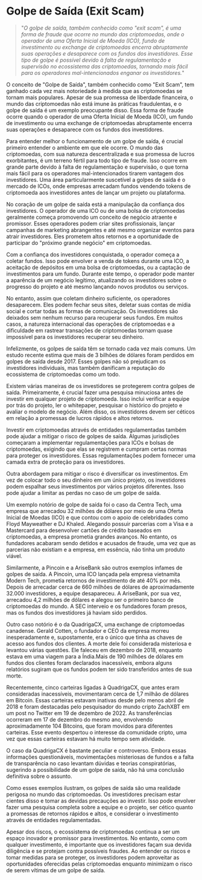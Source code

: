 # Golpe de Saída (Exit Scam)

>"*O golpe de saída, também conhecido como "exit scam", é uma forma de fraude que ocorre no mundo das criptomoedas, onde o operador de uma Oferta Inicial de Moeda (ICO), fundo de investimento ou exchange de criptomoedas encerra abruptamente suas operações e desaparece com os fundos dos investidores. Esse tipo de golpe é possível devido à falta de regulamentação e supervisão no ecossistema das criptomoedas, tornando mais fácil para os operadores mal-intencionados enganar os investidores.*"

O conceito de "Golpe de Saída", também conhecido como "Exit Scam", tem ganhado cada vez mais notoriedade à medida que as criptomoedas se tornam mais populares. Apesar de sua promessa de liberdade financeira, o mundo das criptomoedas não está imune às práticas fraudulentas, e o golpe de saída é um exemplo preocupante disso. Essa forma de fraude ocorre quando o operador de uma Oferta Inicial de Moeda (ICO), um fundo de investimento ou uma exchange de criptomoedas abruptamente encerra suas operações e desaparece com os fundos dos investidores.

Para entender melhor o funcionamento de um golpe de saída, é crucial primeiro entender o ambiente em que ele ocorre. O mundo das criptomoedas, com sua natureza descentralizada e sua promessa de lucros exorbitantes, é um terreno fértil para todo tipo de fraude. Isso ocorre em grande parte devido à falta de regulamentação e supervisão, o que torna mais fácil para os operadores mal-intencionados tirarem vantagem dos investidores. Uma área particularmente suscetível a golpes de saída é o mercado de ICOs, onde empresas arrecadam fundos vendendo tokens de criptomoeda aos investidores antes de lançar um projeto ou plataforma.

No coração de um golpe de saída está a manipulação da confiança dos investidores. O operador de uma ICO ou de uma bolsa de criptomoedas geralmente começa promovendo um conceito de negócio atraente e promissor. Esses operadores podem criar sites profissionais, lançar campanhas de marketing abrangentes e até mesmo organizar eventos para atrair investidores. Eles prometem altos retornos e a oportunidade de participar do "próximo grande negócio" em criptomoedas.

Com a confiança dos investidores conquistada, o operador começa a coletar fundos. Isso pode envolver a venda de tokens durante uma ICO, a aceitação de depósitos em uma bolsa de criptomoedas, ou a captação de investimentos para um fundo. Durante este tempo, o operador pode manter a aparência de um negócio legítimo, atualizando os investidores sobre o progresso do projeto e até mesmo lançando novos produtos ou serviços.

No entanto, assim que coletam dinheiro suficiente, os operadores desaparecem. Eles podem fechar seus sites, deletar suas contas de mídia social e cortar todas as formas de comunicação. Os investidores são deixados sem nenhum recurso para recuperar seus fundos. Em muitos casos, a natureza internacional das operações de criptomoedas e a dificuldade em rastrear transações de criptomoedas tornam quase impossível para os investidores recuperar seu dinheiro.

Infelizmente, os golpes de saída têm se tornado cada vez mais comuns. Um estudo recente estima que mais de 3 bilhões de dólares foram perdidos em golpes de saída desde 2017. Esses golpes não só prejudicam os investidores individuais, mas também danificam a reputação do ecossistema de criptomoedas como um todo.

Existem várias maneiras de os investidores se protegerem contra golpes de saída. Primeiramente, é crucial fazer uma pesquisa minuciosa antes de investir em qualquer projeto de criptomoeda. Isso inclui verificar a equipe por trás do projeto, ler o whitepaper, pesquisar o histórico do projeto e avaliar o modelo de negócio. Além disso, os investidores devem ser céticos em relação a promessas de lucros rápidos e altos retornos.

Investir em criptomoedas através de entidades regulamentadas também pode ajudar a mitigar o risco de golpes de saída. Algumas jurisdições começaram a implementar regulamentações para ICOs e bolsas de criptomoedas, exigindo que elas se registrem e cumpram certas normas para proteger os investidores. Essas regulamentações podem fornecer uma camada extra de proteção para os investidores.

Outra abordagem para mitigar o risco é diversificar os investimentos. Em vez de colocar todo o seu dinheiro em um único projeto, os investidores podem espalhar seus investimentos por vários projetos diferentes. Isso pode ajudar a limitar as perdas no caso de um golpe de saída.

Um exemplo notório de golpe de saída foi o caso da Centra Tech, uma empresa que arrecadou 32 milhões de dólares por meio de uma Oferta Inicial de Moedas (ICO) e que contou com o apoio de celebridades como Floyd Mayweather e DJ Khaled. Alegando possuir parcerias com a Visa e a Mastercard para desenvolver cartões de crédito baseados em criptomoedas, a empresa prometia grandes avanços. No entanto, os fundadores acabaram sendo detidos e acusados de fraude, uma vez que as parcerias não existiam e a empresa, em essência, não tinha um produto viável.

Similarmente, a Pincoin e a AriseBank são outros exemplos infames de golpes de saída. A Pincoin, uma ICO lançada pela empresa vietnamita Modern Tech, prometia retornos de investimento de até 40% por mês. Depois de arrecadar cerca de 660 milhões de dólares de aproximadamente 32.000 investidores, a equipe desapareceu. A AriseBank, por sua vez, arrecadou 4,2 milhões de dólares e alegou ser o primeiro banco de criptomoedas do mundo. A SEC interveio e os fundadores foram presos, mas os fundos dos investidores já haviam sido perdidos.

Outro caso notório é o da QuadrigaCX, uma exchange de criptomoedas canadense. Gerald Cotten, o fundador e CEO da empresa morreu inesperadamente e, supostamente, era o único que tinha as chaves de acesso aos fundos dos clientes. A morte dele foi considerada misteriosa e levantou várias questões. Ele faleceu em dezembro de 2018, enquanto estava em uma viagem para a Índia.Mais de 190 milhões de dólares em fundos dos clientes foram declarados inacessíveis, embora alguns relatórios sugiram que os fundos podem ter sido transferidos antes de sua morte. 

Recentemente, cinco carteiras ligadas à QuadrigaCX, que antes eram consideradas inacessíveis, movimentaram cerca de 1,7 milhão de dólares em Bitcoin. Essas carteiras estavam inativas desde pelo menos abril de 2018 e foram destacadas pelo pesquisador do mundo cripto ZachXBT em um post no Twitter em 19 de dezembro de 2022. As transferências ocorreram em 17 de dezembro do mesmo ano, envolvendo aproximadamente 104 Bitcoins, que foram movidos para diferentes carteiras. Esse evento despertou o interesse da comunidade cripto, uma vez que essas carteiras estavam há muito tempo sem atividade. 

O caso da QuadrigaCX é bastante peculiar e controverso. Embora essas informações questionáveis, movimentações misteriosas de fundos ​​e a falta de transparência no caso levantam dúvidas e teorias conspiratórias, sugerindo a possibilidade de um golpe de saída, não há uma conclusão definitiva sobre o assunto.

Como esses exemplos ilustram, os golpes de saída são uma realidade perigosa no mundo das criptomoedas. Os investidores precisam estar cientes disso e tomar as devidas precauções ao investir. Isso pode envolver fazer uma pesquisa completa sobre a equipe e o projeto, ser cético quanto a promessas de retornos rápidos e altos, e considerar o investimento através de entidades regulamentadas.

Apesar dos riscos, o ecossistema de criptomoedas continua a ser um espaço inovador e promissor para investimentos. No entanto, como com qualquer investimento, é importante que os investidores façam sua devida diligência e se protejam contra possíveis fraudes. Ao entender os riscos e tomar medidas para se proteger, os investidores podem aproveitar as oportunidades oferecidas pelas criptomoedas enquanto minimizam o risco de serem vítimas de um golpe de saída.
